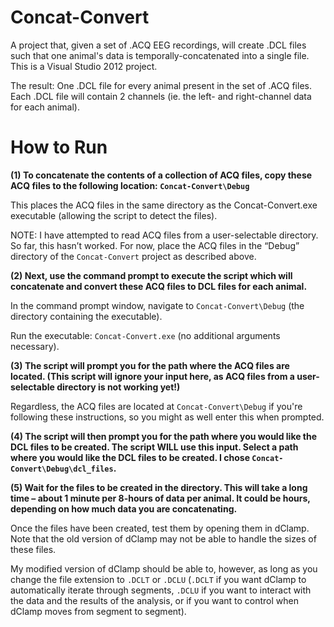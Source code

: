 # Concat-Convert

A project that, given a set of .ACQ EEG recordings, will create .DCL files such that one animal's data is temporally-concatenated into a single file. This is a Visual Studio 2012 project.

The result: One .DCL file for every animal present in the set of .ACQ files. Each .DCL file will contain 2 channels (ie. the left- and right-channel data for each animal). 

# How to Run

**(1) To concatenate the contents of a collection of ACQ files, copy these ACQ files to the following location: `Concat-Convert\Debug`**

This places the ACQ files in the same directory as the Concat-Convert.exe executable (allowing the script to detect the files). 

NOTE: I have attempted to read ACQ files from a user-selectable directory. So far, this hasn’t worked. For now, place the ACQ files in the “Debug” directory of the `Concat-Convert` project as described above. 

**(2) Next, use the command prompt to execute the script which will concatenate and convert these ACQ files to DCL files for each animal.** 

In the command prompt window, navigate to `Concat-Convert\Debug` (the directory containing the executable). 

Run the executable: `Concat-Convert.exe` (no additional arguments necessary). 

**(3) The script will prompt you for the path where the ACQ files are located. (This script will ignore your input here, as ACQ files from a user-selectable directory is not working yet!)**

Regardless, the ACQ files are located at `Concat-Convert\Debug` if you're following these instructions, so you might as well enter this when prompted.

**(4) The script will then prompt you for the path where you would like the DCL files to be created. The script WILL use this input. Select a path where you would like the DCL files to be created. I chose `Concat-Convert\Debug\dcl_files`.**

**(5) Wait for the files to be created in the directory. This will take a long time – about 1 minute per 8-hours of data per animal. It could be hours, depending on how much data you are concatenating.**

Once the files have been created, test them by opening them in dClamp. Note that the old version of dClamp may not be able to handle the sizes of these files. 

My modified version of dClamp should be able to, however, as long as you change the file extension to `.DCLT` or `.DCLU` (`.DCLT` if you want dClamp to automatically iterate through segments, `.DCLU` if you want to interact with the data and the results of the analysis, or if you want to control when dClamp moves from segment to segment). 
